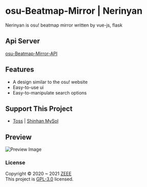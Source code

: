 # osu-Beatmap-Mirror | Nerinyan
Nerinyan is osu! beatmap mirror written by vue-js, flask

## Api Server
[osu-Beatmap-Mirror-API](https://github.com/zeee2/osu-Beatmap-Mirror-API)


## Features
- A design similar to the osu! website
- Easy-to-use ui
- Easy-to-manipulate search options

## Support This Project
- [Toss](http://toss.me/zeeee) | [Shinhan MySol](http://MySol.ID/ze2ee)

## Preview
![Preview Image](https://i.imgur.com/MxPuVsS.png)

### License

Copyright © 2020 ~ 2021 [ZEEE](https://github.com/zeee2)\
This project is [GPL-3.0](https://github.com/Nerina1241/osu-Beatmap-Mirror/blob/main/LICENSE) licensed.
